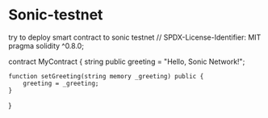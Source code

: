 # Sonic-testnet 
try to deploy smart contract to sonic testnet
// SPDX-License-Identifier: MIT
pragma solidity ^0.8.0;

contract MyContract {
    string public greeting = "Hello, Sonic Network!";

    function setGreeting(string memory _greeting) public {
        greeting = _greeting;
    }
}
